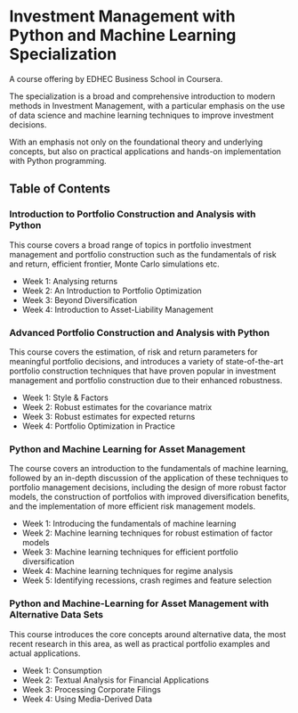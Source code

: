 # Investment Management with Python and Machine Learning Specialization

A course offering by EDHEC Business School in Coursera. 

The specialization is a broad and comprehensive introduction to modern methods in Investment Management, 
with a particular emphasis on the use of data science and machine learning techniques to improve investment decisions.

With an emphasis not only on the foundational theory and underlying concepts, but also on practical applications and hands-on implementation with Python programming.

## Table of Contents

### Introduction to Portfolio Construction and Analysis with Python

This course covers a broad range of topics in portfolio investment management and portfolio construction such as the fundamentals of risk and return, efficient frontier, Monte Carlo simulations etc.

* Week 1: Analysing returns
* Week 2: An Introduction to Portfolio Optimization
* Week 3: Beyond Diversification
* Week 4: Introduction to Asset-Liability Management

### Advanced Portfolio Construction and Analysis with Python

This course covers the estimation, of risk and return parameters for meaningful portfolio decisions, and introduces a variety of state-of-the-art portfolio construction techniques that have proven popular in investment management and portfolio construction due to their enhanced robustness.

* Week 1: Style & Factors
* Week 2: Robust estimates for the covariance matrix
* Week 3: Robust estimates for expected returns
* Week 4: Portfolio Optimization in Practice

### Python and Machine Learning for Asset Management

The course covers an introduction to the fundamentals of machine learning, followed by an in-depth discussion of the application of these techniques to portfolio management decisions, including the design of more robust factor models, the construction of portfolios with improved diversification benefits, and the implementation of more efficient risk management models. 

* Week 1: Introducing the fundamentals of machine learning
* Week 2: Machine learning techniques for robust estimation of factor models
* Week 3: Machine learning techniques for efficient portfolio diversification
* Week 4: Machine learning techniques for regime analysis
* Week 5: Identifying recessions, crash regimes and feature selection

### Python and Machine-Learning for Asset Management with Alternative Data Sets

This course introduces the core concepts around alternative data, the most recent research in this area, as well as practical portfolio examples and actual applications. 

* Week 1: Consumption
* Week 2: Textual Analysis for Financial Applications
* Week 3: Processing Corporate Filings
* Week 4: Using Media-Derived Data